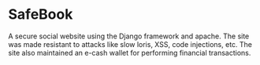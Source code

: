 # SafeBook
  A secure social website using the Django framework and
  apache. The site was made resistant to attacks like slow loris, XSS, code
  injections, etc. The site also maintained an e-cash wallet for performing
  financial transactions. 
